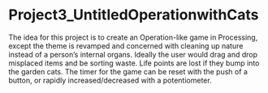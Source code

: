 # Project3_UntitledOperationwithCats
The idea for this project is to create an Operation-like game in Processing, except the theme is revamped and concerned with cleaning up nature instead of a person’s internal organs. Ideally the user would drag and drop misplaced items and be sorting waste. Life points are lost if they bump into the garden cats. The timer for the game can be reset with the push of a button, or rapidly increased/decreased with a potentiometer.
